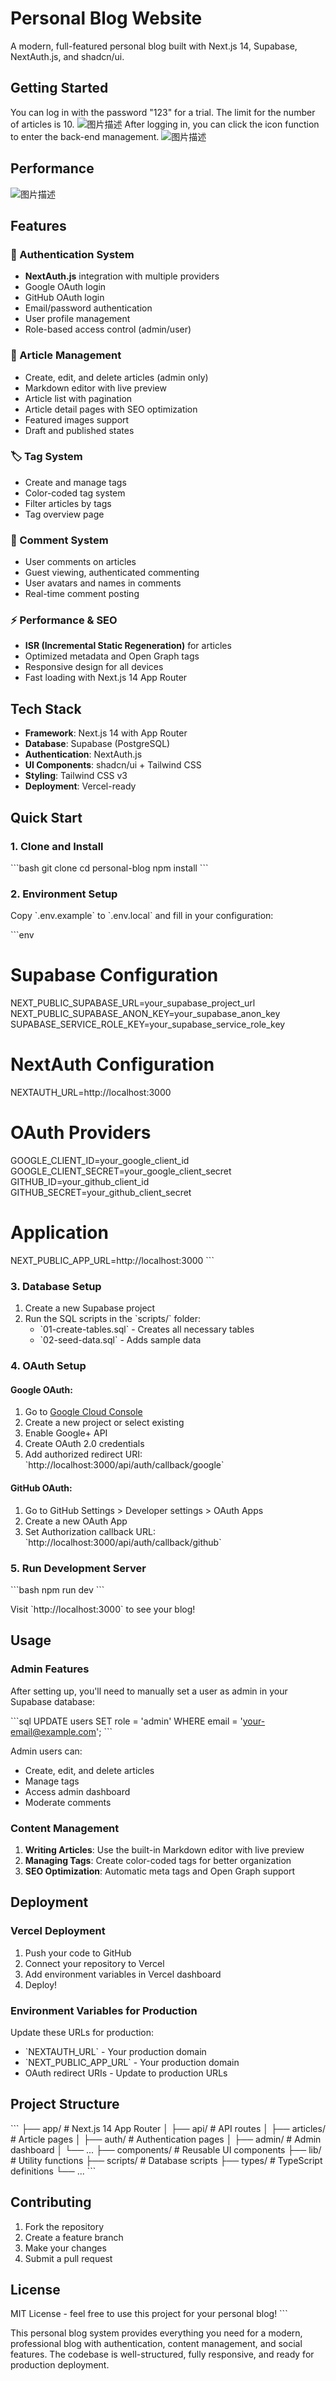 # Personal Blog Website

A modern, full-featured personal blog built with Next.js 14, Supabase, NextAuth.js, and shadcn/ui.

## Getting Started
You can log in with the password "123" for a trial. The limit for the number of articles is 10.
![图片描述](https://github.com/zxytt/next-blog/blob/main/public/sign.jpg)
After logging in, you can click the icon function to enter the back-end management.
![图片描述](https://github.com/zxytt/next-blog/blob/main/public/manage.jpg)

## Performance
![图片描述](https://github.com/zxytt/next-blog/blob/main/public/performance.jpg)

## Features

### 🔐 Authentication System
- **NextAuth.js** integration with multiple providers
- Google OAuth login
- GitHub OAuth login
- Email/password authentication
- User profile management
- Role-based access control (admin/user)

### 📝 Article Management
- Create, edit, and delete articles (admin only)
- Markdown editor with live preview
- Article list with pagination
- Article detail pages with SEO optimization
- Featured images support
- Draft and published states

### 🏷️ Tag System
- Create and manage tags
- Color-coded tag system
- Filter articles by tags
- Tag overview page

### 💬 Comment System
- User comments on articles
- Guest viewing, authenticated commenting
- User avatars and names in comments
- Real-time comment posting

### ⚡ Performance & SEO
- **ISR (Incremental Static Regeneration)** for articles
- Optimized metadata and Open Graph tags
- Responsive design for all devices
- Fast loading with Next.js 14 App Router

## Tech Stack

- **Framework**: Next.js 14 with App Router
- **Database**: Supabase (PostgreSQL)
- **Authentication**: NextAuth.js
- **UI Components**: shadcn/ui + Tailwind CSS
- **Styling**: Tailwind CSS v3
- **Deployment**: Vercel-ready

## Quick Start

### 1. Clone and Install

\`\`\`bash
git clone <repository-url>
cd personal-blog
npm install
\`\`\`

### 2. Environment Setup

Copy \`.env.example\` to \`.env.local\` and fill in your configuration:

\`\`\`env
# Supabase Configuration
NEXT_PUBLIC_SUPABASE_URL=your_supabase_project_url
NEXT_PUBLIC_SUPABASE_ANON_KEY=your_supabase_anon_key
SUPABASE_SERVICE_ROLE_KEY=your_supabase_service_role_key

# NextAuth Configuration
NEXTAUTH_URL=http://localhost:3000

# OAuth Providers
GOOGLE_CLIENT_ID=your_google_client_id
GOOGLE_CLIENT_SECRET=your_google_client_secret
GITHUB_ID=your_github_client_id
GITHUB_SECRET=your_github_client_secret

# Application
NEXT_PUBLIC_APP_URL=http://localhost:3000
\`\`\`

### 3. Database Setup

1. Create a new Supabase project
2. Run the SQL scripts in the \`scripts/\` folder:
   - \`01-create-tables.sql\` - Creates all necessary tables
   - \`02-seed-data.sql\` - Adds sample data

### 4. OAuth Setup

#### Google OAuth:
1. Go to [Google Cloud Console](https://console.cloud.google.com/)
2. Create a new project or select existing
3. Enable Google+ API
4. Create OAuth 2.0 credentials
5. Add authorized redirect URI: \`http://localhost:3000/api/auth/callback/google\`

#### GitHub OAuth:
1. Go to GitHub Settings > Developer settings > OAuth Apps
2. Create a new OAuth App
3. Set Authorization callback URL: \`http://localhost:3000/api/auth/callback/github\`

### 5. Run Development Server

\`\`\`bash
npm run dev
\`\`\`

Visit \`http://localhost:3000\` to see your blog!

## Usage

### Admin Features

After setting up, you'll need to manually set a user as admin in your Supabase database:

\`\`\`sql
UPDATE users SET role = 'admin' WHERE email = 'your-email@example.com';
\`\`\`

Admin users can:
- Create, edit, and delete articles
- Manage tags
- Access admin dashboard
- Moderate comments

### Content Management

1. **Writing Articles**: Use the built-in Markdown editor with live preview
2. **Managing Tags**: Create color-coded tags for better organization
3. **SEO Optimization**: Automatic meta tags and Open Graph support

## Deployment

### Vercel Deployment

1. Push your code to GitHub
2. Connect your repository to Vercel
3. Add environment variables in Vercel dashboard
4. Deploy!

### Environment Variables for Production

Update these URLs for production:
- \`NEXTAUTH_URL\` - Your production domain
- \`NEXT_PUBLIC_APP_URL\` - Your production domain
- OAuth redirect URIs - Update to production URLs

## Project Structure

\`\`\`
├── app/                    # Next.js 14 App Router
│   ├── api/               # API routes
│   ├── articles/          # Article pages
│   ├── auth/              # Authentication pages
│   ├── admin/             # Admin dashboard
│   └── ...
├── components/            # Reusable UI components
├── lib/                   # Utility functions
├── scripts/               # Database scripts
├── types/                 # TypeScript definitions
└── ...
\`\`\`

## Contributing

1. Fork the repository
2. Create a feature branch
3. Make your changes
4. Submit a pull request

## License

MIT License - feel free to use this project for your personal blog!
\`\`\`

This personal blog system provides everything you need for a modern, professional blog with authentication, content management, and social features. The codebase is well-structured, fully responsive, and ready for production deployment.
